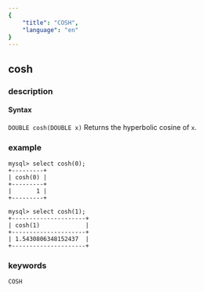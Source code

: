 ```yaml
---
{
    "title": "COSH",
    "language": "en"
}
---
```


<!-- 
Licensed to the Apache Software Foundation (ASF) under one
or more contributor license agreements.  See the NOTICE file
distributed with this work for additional information
regarding copyright ownership.  The ASF licenses this file
to you under the Apache License, Version 2.0 (the
"License"); you may not use this file except in compliance
with the License.  You may obtain a copy of the License at
  http://www.apache.org/licenses/LICENSE-2.0
Unless required by applicable law or agreed to in writing,
software distributed under the License is distributed on an
"AS IS" BASIS, WITHOUT WARRANTIES OR CONDITIONS OF ANY
KIND, either express or implied.  See the License for the
specific language governing permissions and limitations
under the License.
-->

## cosh

### description
#### Syntax

`DOUBLE cosh(DOUBLE x)`
Returns the hyperbolic cosine of `x`.

### example

```
mysql> select cosh(0);
+---------+
| cosh(0) |
+---------+
|       1 |
+---------+

mysql> select cosh(1);
+---------------------+
| cosh(1)             |
+---------------------+
| 1.5430806348152437  |
+---------------------+
```

### keywords
	COSH
